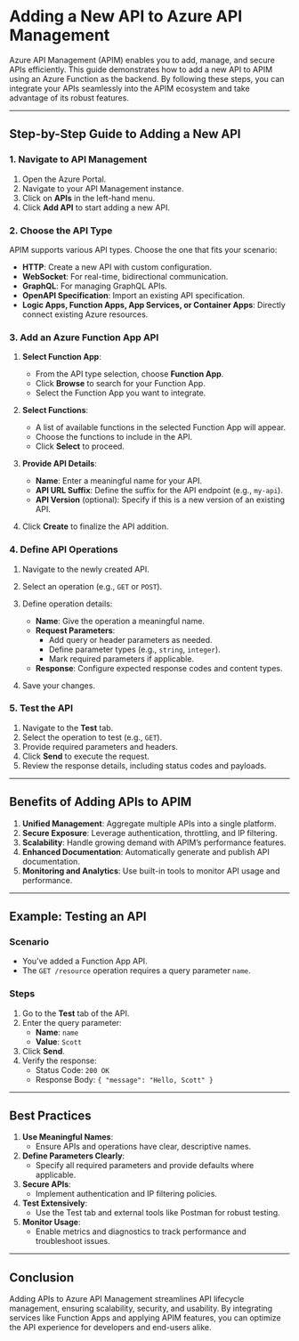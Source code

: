# Adding a New API to Azure API Management

Azure API Management (APIM) enables you to add, manage, and secure APIs efficiently. This guide demonstrates how to add a new API to APIM using an Azure Function as the backend. By following these steps, you can integrate your APIs seamlessly into the APIM ecosystem and take advantage of its robust features.

---

## Step-by-Step Guide to Adding a New API

### 1. **Navigate to API Management**
1. Open the Azure Portal.
2. Navigate to your API Management instance.
3. Click on **APIs** in the left-hand menu.
4. Click **Add API** to start adding a new API.

### 2. **Choose the API Type**
APIM supports various API types. Choose the one that fits your scenario:

- **HTTP**: Create a new API with custom configuration.
- **WebSocket**: For real-time, bidirectional communication.
- **GraphQL**: For managing GraphQL APIs.
- **OpenAPI Specification**: Import an existing API specification.
- **Logic Apps, Function Apps, App Services, or Container Apps**: Directly connect existing Azure resources.

### 3. **Add an Azure Function App API**
1. **Select Function App**:
   - From the API type selection, choose **Function App**.
   - Click **Browse** to search for your Function App.
   - Select the Function App you want to integrate.

2. **Select Functions**:
   - A list of available functions in the selected Function App will appear.
   - Choose the functions to include in the API.
   - Click **Select** to proceed.

3. **Provide API Details**:
   - **Name**: Enter a meaningful name for your API.
   - **API URL Suffix**: Define the suffix for the API endpoint (e.g., `my-api`).
   - **API Version** (optional): Specify if this is a new version of an existing API.

4. Click **Create** to finalize the API addition.

### 4. **Define API Operations**
1. Navigate to the newly created API.
2. Select an operation (e.g., `GET` or `POST`).
3. Define operation details:
   - **Name**: Give the operation a meaningful name.
   - **Request Parameters**:
     - Add query or header parameters as needed.
     - Define parameter types (e.g., `string`, `integer`).
     - Mark required parameters if applicable.
   - **Response**: Configure expected response codes and content types.

4. Save your changes.

### 5. **Test the API**
1. Navigate to the **Test** tab.
2. Select the operation to test (e.g., `GET`).
3. Provide required parameters and headers.
4. Click **Send** to execute the request.
5. Review the response details, including status codes and payloads.

---

## Benefits of Adding APIs to APIM
1. **Unified Management**: Aggregate multiple APIs into a single platform.
2. **Secure Exposure**: Leverage authentication, throttling, and IP filtering.
3. **Scalability**: Handle growing demand with APIM’s performance features.
4. **Enhanced Documentation**: Automatically generate and publish API documentation.
5. **Monitoring and Analytics**: Use built-in tools to monitor API usage and performance.

---

## Example: Testing an API

### Scenario
- You’ve added a Function App API.
- The `GET /resource` operation requires a query parameter `name`.

### Steps
1. Go to the **Test** tab of the API.
2. Enter the query parameter:
   - **Name**: `name`
   - **Value**: `Scott`
3. Click **Send**.
4. Verify the response:
   - Status Code: `200 OK`
   - Response Body: `{ "message": "Hello, Scott" }`

---

## Best Practices
1. **Use Meaningful Names**:
   - Ensure APIs and operations have clear, descriptive names.
2. **Define Parameters Clearly**:
   - Specify all required parameters and provide defaults where applicable.
3. **Secure APIs**:
   - Implement authentication and IP filtering policies.
4. **Test Extensively**:
   - Use the Test tab and external tools like Postman for robust testing.
5. **Monitor Usage**:
   - Enable metrics and diagnostics to track performance and troubleshoot issues.

---

## Conclusion
Adding APIs to Azure API Management streamlines API lifecycle management, ensuring scalability, security, and usability. By integrating services like Function Apps and applying APIM features, you can optimize the API experience for developers and end-users alike.

